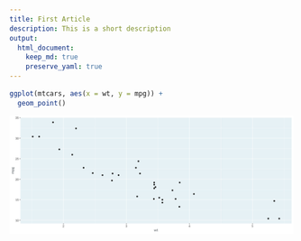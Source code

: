 ```yaml
---
title: First Article
description: This is a short description
output:
  html_document:
    keep_md: true
    preserve_yaml: true
---
```






```r
ggplot(mtcars, aes(x = wt, y = mpg)) +
  geom_point()
```

![](article_files/figure-html/unnamed-chunk-1-1.png)<!-- -->

